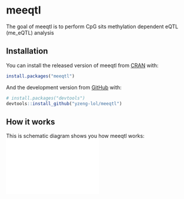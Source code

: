 
<!-- README.md is generated from README.Rmd. Please edit that file -->
# meeqtl

<!-- badges: start -->
<!-- badges: end -->
The goal of meeqtl is to perform CpG sits methylation dependent eQTL (me\_eQTL) analysis

## Installation

You can install the released version of meeqtl from [CRAN](https://CRAN.R-project.org) with:

``` r
install.packages("meeqtl")
```

And the development version from [GitHub](https://github.com/) with:

``` r
# install.packages("devtools")
devtools::install_github("yzeng-lol/meeqtl")
```

## How it works

This is schematic diagram shows you how meeqtl works: <embed src="man/figures/schematic_diagram.pdf" style="width:50.0%" />
